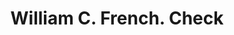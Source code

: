 ---
doi: 10.7916/D85M7HW9
date_other: '1880'
date_other_textual: 1880-1889
form: printed ephemera
genre:
- Checks (bank checks)
name:
- William C. French
object_in_context_url: https://biggert.cul.columbia.edu/items/view/ave_biggert_01800
subject_hierarchical_geographic:
- Boston, Massachusetts, United States
subject_name:
- William C. French
title: William C. French. Check
sort_title: William C. French. Check
call_number: ave_biggert_01800
coordinates:
- 42.35805555555556,-71.06361111111111
pid: ave_biggert_01800
identifiers: ave_biggert_01800
thumbnail: https://derivativo-3.library.columbia.edu/iiif/2/ldpd:490823/full/!256,256/0/native.jpg
permalink: /biggert/ave_biggert_01800/
layout: iiif-image-page
---
